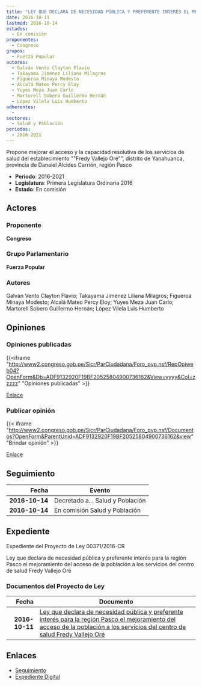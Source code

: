 ```yaml
---
title: "LEY QUE DECLARA DE NECESIDAD PÚBLICA Y PREFERENTE INTERÉS EL MEJORAMIENTO DEL ACCESO DE LA POBLACIÓN A LOS SERVICIOS DEL CENTRO DE SALUD 'FREDY VALLEJO ORÉ', DEL DISTRITO DE YANAHUANCA, PROV. DANIEL ALCIDES CARRIÓN, REGIÓN PASCO"
date: 2016-10-11
lastmod: 2016-10-14
estados: 
  - En comisión
proponentes: 
  - Congreso
grupos: 
  - Fuerza Popular
autores: 
  - Galván Vento Clayton Flavio
  - Takayama Jiménez Liliana Milagros
  - Figueroa Minaya Modesto
  - Alcalá Mateo Percy Eloy
  - Yuyes Meza Juan Carlo
  - Martorell Sobero Guillermo Hernán
  - López Vilela Luis Humberto
adherentes: 
  - 
sectores: 
  - Salud y Población
periodos: 
  - 2016-2021
---
```


Propone mejorar el acceso y la capacidad resolutiva de los servicios de salud del establecimiento ""Fredy Vallejo Oré"", distrito de Yanahuanca, provincia de Danaiel Alcides Carrión, región Pasco

- **Periodo**: 2016-2021
- **Legislatura**: Primera Legislatura Ordinaria 2016
- **Estado**: En comisión

## Actores

### Proponente

**Congreso**

### Grupo Parlamentario

**Fuerza Popular**

### Autores

Galván Vento Clayton Flavio; Takayama Jiménez Liliana Milagros; Figueroa Minaya Modesto; Alcalá Mateo Percy Eloy; Yuyes Meza Juan Carlo; Martorell Sobero Guillermo Hernán; López Vilela Luis Humberto


## Opiniones

### Opiniones publicadas

{{<iframe "http://www2.congreso.gob.pe/Sicr/ParCiudadana/Foro_pvp.nsf/RepOpiweb04?OpenForm&Db=ADF9132920F19BF20525804900736162&View=yyyy&Col=zzzzz" "Opiniones publicadas" >}}

[Enlace](http://www2.congreso.gob.pe/Sicr/ParCiudadana/Foro_pvp.nsf/RepOpiweb04?OpenForm&Db=ADF9132920F19BF20525804900736162&View=yyyy&Col=zzzzz)
### Publicar opinión

{{< iframe "http://www2.congreso.gob.pe/Sicr/ParCiudadana/Foro_pvp.nsf/Documentos?OpenForm&ParentUnid=ADF9132920F19BF20525804900736162&view" "Brindar opinión" >}}

[Enlace](http://www2.congreso.gob.pe/Sicr/ParCiudadana/Foro_pvp.nsf/Documentos?OpenForm&ParentUnid=ADF9132920F19BF20525804900736162&view)

## Seguimiento

| Fecha | Evento |
|------:|--------|
| **2016-10-14** | Decretado a... Salud y Población|
| **2016-10-14** | En comisión Salud y Población|


## Expediente

Expediente del Proyecto de Ley 00371/2016-CR

Ley que declara de necesidad pública y preferente interés para la región Pasco el mejoramiento del acceso de la población a los servicios del centro de salud Fredy Vallejo Oré


### Documentos del Proyecto de Ley

| Fecha | Documento |
|------:|--------|
| **2016-10-11** | [Ley que declara de necesidad pública y preferente interés para la región Pasco el mejoramiento del acceso de la población a los servicios del centro de salud Fredy Vallejo Oré](http://www.leyes.congreso.gob.pe/Documentos/2016_2021/Proyectos_de_Ley_y_de_Resoluciones_Legislativas/PL0037120161011..pdf) |

## Enlaces 

- [Seguimiento](http://www2.congreso.gob.pehttp://www2.congreso.gob.pe/Sicr/TraDocEstProc/CLProLey2016.nsf/f7fff46988ca05b1052578e100829cc7/0ca25b21c4b17787052580490077b3f3?OpenDocument)
- [Expediente Digital](http://www2.congreso.gob.pehttp://www2.congreso.gob.pe/Sicr/TraDocEstProc/CLProLey2016.nsf/f7fff46988ca05b1052578e100829cc7/0ca25b21c4b17787052580490077b3f3?OpenDocument&Click=05257FB7005EB655.eb71d0cf91d8294e05256cdf006b5706/$Body/0.1C6C)
